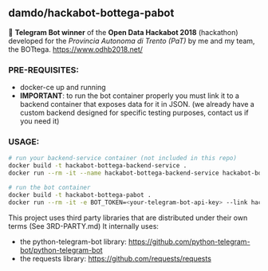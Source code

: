 ## damdo/hackabot-bottega-pabot

:robot: **Telegram Bot winner** of the **Open Data Hackabot 2018** (hackathon)
developed for the *Provincia Autonoma di Trento (PaT)* by me and my team, the BOTtega. https://www.odhb2018.net/


### PRE-REQUISITES:
- docker-ce up and running
- **IMPORTANT**: to run the bot container properly you must link it to a backend container that exposes data for it in JSON. (we already have a custom backend designed for specific testing purposes, contact us  if you need it)


### USAGE:
```sh
# run your backend-service container (not included in this repo)
docker build -t hackabot-bottega-backend-service .
docker run --rm -it --name hackabot-bottega-backend-service hackabot-bottega-backend-service

# run the bot container
docker build -t hackabot-bottega-pabot .
docker run --rm -it -e BOT_TOKEN=<your-telegram-bot-api-key> --link hackabot-bottega-backend-service:hackabot-bottega-backend-service --name hackabot-bottega-pabot hackabot-bottega-pabot
```

This project uses third party libraries that are distributed under their own terms (See 3RD-PARTY.md)
It internally uses:
- the python-telegram-bot library: https://github.com/python-telegram-bot/python-telegram-bot
- the requests library: https://github.com/requests/requests
